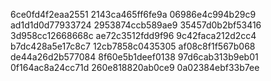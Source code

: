 6ce0fd4f2eaa2551
2143ca465ff6fe9a
06986e4c994b29c9
ad1d1d0d77933724
2953874ccb589ae9
35457d0b2bf53416
3d958cc12668668c
ae72c3512fdd9f96
9c42faca212d2cc4
b7dc428a5e17c8c7
12cb7858c0435305
af08c8f1f567b068
de44a26d2b577084
8f60e5b1deef0138
97d6cab313b9eb01
0f164ac8a24cc71d
260e818820ab0ce9
0a02384ebf33b7ee
